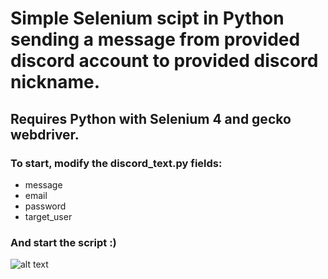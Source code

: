 # Simple Selenium scipt in Python sending a message from provided discord account to provided discord nickname. 
## Requires Python with Selenium 4 and gecko webdriver. 
### To start, modify the discord_text.py fields:
- message
- email
- password
- target_user
### And start the script :)
![alt text](https://spidersweb.pl/_next/image?url=https%3A%2F%2Focs-pl.oktawave.com%2Fv1%2FAUTH_2887234e-384a-4873-8bc5-405211db13a2%2Fspidersweb%2F2023%2F10%2Fdiscord-ban-zmiany.jpg&w=1200&q=75)

